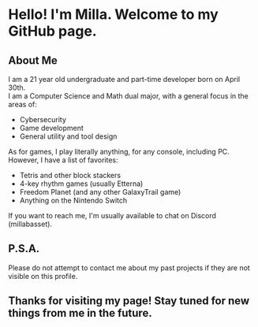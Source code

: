 # Hello! I'm Milla. Welcome to my GitHub page.

## About Me

I am a 21 year old undergraduate and part-time developer born on April 30th.  
I am a Computer Science and Math dual major, with a general focus in the areas of:

- Cybersecurity
- Game development
- General utility and tool design

As for games, I play literally anything, for any console, including PC. However, I have a list of favorites:

- Tetris and other block stackers
- 4-key rhythm games (usually Etterna)
- Freedom Planet (and any other GalaxyTrail game)
- Anything on the Nintendo Switch

If you want to reach me, I'm usually available to chat on Discord (millabasset).

## P.S.A.

Please do not attempt to contact me about my past projects if they are not visible on this profile.

## Thanks for visiting my page! Stay tuned for new things from me in the future.
